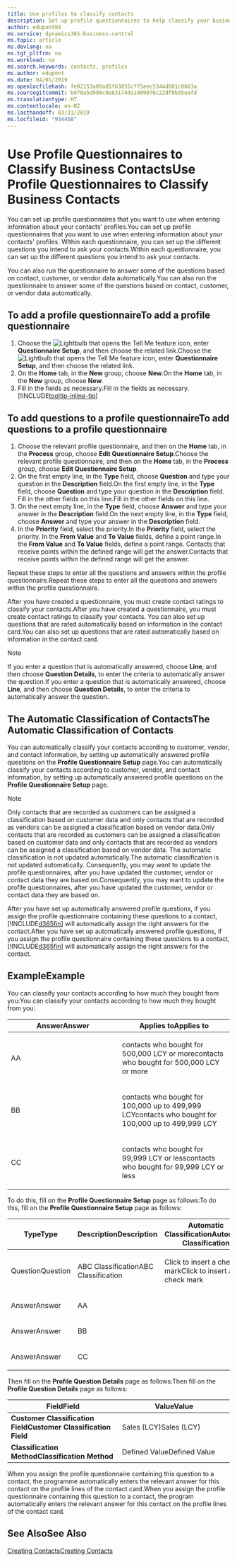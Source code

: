 ```yaml
---
title: Use profiles to classify contacts
description: Set up profile questionnaires to help classify your business contacts
author: edupont04
ms.service: dynamics365-business-central
ms.topic: article
ms.devlang: na
ms.tgt_pltfrm: na
ms.workload: na
ms.search.keywords: contacts, profiles
ms.author: edupont
ms.date: 04/01/2019
ms.openlocfilehash: fe02153a89ad5f63855cff5eec5344d601c8663a
ms.sourcegitcommit: bd78a5d990c9e83174da1409076c22df8b35eafd
ms.translationtype: HT
ms.contentlocale: en-NZ
ms.lasthandoff: 03/31/2019
ms.locfileid: "934458"
---
```

# <a name="use-profile-questionnaires-to-classify-business-contacts"></a><span data-ttu-id="38c2a-103">Use Profile Questionnaires to Classify Business Contacts</span><span class="sxs-lookup"><span data-stu-id="38c2a-103">Use Profile Questionnaires to Classify Business Contacts</span></span>
<span data-ttu-id="38c2a-104">You can set up profile questionnaires that you want to use when entering information about your contacts' profiles.</span><span class="sxs-lookup"><span data-stu-id="38c2a-104">You can set up profile questionnaires that you want to use when entering information about your contacts' profiles.</span></span> <span data-ttu-id="38c2a-105">Within each questionnaire, you can set up the different questions you intend to ask your contacts.</span><span class="sxs-lookup"><span data-stu-id="38c2a-105">Within each questionnaire, you can set up the different questions you intend to ask your contacts.</span></span>  

<span data-ttu-id="38c2a-106">You can also run the questionnaire to answer some of the questions based on contact, customer, or vendor data automatically.</span><span class="sxs-lookup"><span data-stu-id="38c2a-106">You can also run the questionnaire to answer some of the questions based on contact, customer, or vendor data automatically.</span></span>  

## <a name="to-add-a-profile-questionnaire"></a><span data-ttu-id="38c2a-107">To add a profile questionnaire</span><span class="sxs-lookup"><span data-stu-id="38c2a-107">To add a profile questionnaire</span></span>
1.  <span data-ttu-id="38c2a-108">Choose the ![Lightbulb that opens the Tell Me feature](media/ui-search/search_small.png "Tell me what you want to do") icon, enter **Questionnaire Setup**, and then choose the related link.</span><span class="sxs-lookup"><span data-stu-id="38c2a-108">Choose the ![Lightbulb that opens the Tell Me feature](media/ui-search/search_small.png "Tell me what you want to do") icon, enter **Questionnaire Setup**, and then choose the related link.</span></span>  
2.  <span data-ttu-id="38c2a-109">On the **Home** tab, in the **New** group, choose **New**.</span><span class="sxs-lookup"><span data-stu-id="38c2a-109">On the **Home** tab, in the **New** group, choose **New**.</span></span>  
3.  <span data-ttu-id="38c2a-110">Fill in the fields as necessary.</span><span class="sxs-lookup"><span data-stu-id="38c2a-110">Fill in the fields as necessary.</span></span> [!INCLUDE[tooltip-inline-tip](includes/tooltip-inline-tip_md.md)]  

## <a name="to-add-questions-to-a-profile-questionnaire"></a><span data-ttu-id="38c2a-111">To add questions to a profile questionnaire</span><span class="sxs-lookup"><span data-stu-id="38c2a-111">To add questions to a profile questionnaire</span></span>
1.  <span data-ttu-id="38c2a-112">Choose the relevant profile questionnaire, and then on the **Home** tab, in the **Process** group, choose **Edit Questionnaire Setup**.</span><span class="sxs-lookup"><span data-stu-id="38c2a-112">Choose the relevant profile questionnaire, and then on the **Home** tab, in the **Process** group, choose **Edit Questionnaire Setup**.</span></span>  
2.  <span data-ttu-id="38c2a-113">On the first empty line, in the **Type** field, choose **Question** and type your question in the **Description** field.</span><span class="sxs-lookup"><span data-stu-id="38c2a-113">On the first empty line, in the **Type** field, choose **Question** and type your question in the **Description** field.</span></span> <span data-ttu-id="38c2a-114">Fill in the other fields on this line.</span><span class="sxs-lookup"><span data-stu-id="38c2a-114">Fill in the other fields on this line.</span></span>  
3.  <span data-ttu-id="38c2a-115">On the next empty line, in the **Type** field, choose **Answer** and type your answer in the **Description** field.</span><span class="sxs-lookup"><span data-stu-id="38c2a-115">On the next empty line, in the **Type** field, choose **Answer** and type your answer in the **Description** field.</span></span>  
4.  <span data-ttu-id="38c2a-116">In the **Priority** field, select the priority.</span><span class="sxs-lookup"><span data-stu-id="38c2a-116">In the **Priority** field, select the priority.</span></span> <span data-ttu-id="38c2a-117">In the **From Value** and **To Value** fields, define a point range.</span><span class="sxs-lookup"><span data-stu-id="38c2a-117">In the **From Value** and **To Value** fields, define a point range.</span></span> <span data-ttu-id="38c2a-118">Contacts that receive points within the defined range will get the answer.</span><span class="sxs-lookup"><span data-stu-id="38c2a-118">Contacts that receive points within the defined range will get the answer.</span></span>  

<span data-ttu-id="38c2a-119">Repeat these steps to enter all the questions and answers within the profile questionnaire.</span><span class="sxs-lookup"><span data-stu-id="38c2a-119">Repeat these steps to enter all the questions and answers within the profile questionnaire.</span></span>

<span data-ttu-id="38c2a-120">After you have created a questionnaire, you must create contact ratings to classify your contacts.</span><span class="sxs-lookup"><span data-stu-id="38c2a-120">After you have created a questionnaire, you must create contact ratings to classify your contacts.</span></span> <span data-ttu-id="38c2a-121">You can also set up questions that are rated automatically based on information in the contact card.</span><span class="sxs-lookup"><span data-stu-id="38c2a-121">You can also set up questions that are rated automatically based on information in the contact card.</span></span>  

> [!NOTE]
> <span data-ttu-id="38c2a-122">If you enter a question that is automatically answered, choose <STRONG>Line</STRONG>, and then choose <STRONG>Question Details</STRONG>, to enter the criteria to automatically answer the question.</span><span class="sxs-lookup"><span data-stu-id="38c2a-122">If you enter a question that is automatically answered, choose <STRONG>Line</STRONG>, and then choose <STRONG>Question Details</STRONG>, to enter the criteria to automatically answer the question.</span></span>

## <a name="the-automatic-classification-of-contacts"></a><span data-ttu-id="38c2a-123">The Automatic Classification of Contacts</span><span class="sxs-lookup"><span data-stu-id="38c2a-123">The Automatic Classification of Contacts</span></span>
<span data-ttu-id="38c2a-124">You can automatically classify your contacts according to customer, vendor, and contact information, by setting up automatically answered profile questions on the **Profile Questionnaire Setup** page.</span><span class="sxs-lookup"><span data-stu-id="38c2a-124">You can automatically classify your contacts according to customer, vendor, and contact information, by setting up automatically answered profile questions on the **Profile Questionnaire Setup** page.</span></span>  

> [!NOTE]
> <span data-ttu-id="38c2a-125">Only contacts that are recorded as customers can be assigned a classification based on customer data and only contacts that are recorded as vendors can be assigned a classification based on vendor data.</span><span class="sxs-lookup"><span data-stu-id="38c2a-125">Only contacts that are recorded as customers can be assigned a classification based on customer data and only contacts that are recorded as vendors can be assigned a classification based on vendor data.</span></span> <span data-ttu-id="38c2a-126">The automatic classification is not updated automatically.</span><span class="sxs-lookup"><span data-stu-id="38c2a-126">The automatic classification is not updated automatically.</span></span> <span data-ttu-id="38c2a-127">Consequently, you may want to update the profile questionnaires, after you have updated the customer, vendor or contact data they are based on.</span><span class="sxs-lookup"><span data-stu-id="38c2a-127">Consequently, you may want to update the profile questionnaires, after you have updated the customer, vendor or contact data they are based on.</span></span>  

<span data-ttu-id="38c2a-128">After you have set up automatically answered profile questions, if you assign the profile questionnaire containing these questions to a contact, [!INCLUDE[d365fin](includes/d365fin_md.md)] will automatically assign the right answers for the contact.</span><span class="sxs-lookup"><span data-stu-id="38c2a-128">After you have set up automatically answered profile questions, if you assign the profile questionnaire containing these questions to a contact, [!INCLUDE[d365fin](includes/d365fin_md.md)] will automatically assign the right answers for the contact.</span></span>  

## <a name="example"></a><span data-ttu-id="38c2a-129">Example</span><span class="sxs-lookup"><span data-stu-id="38c2a-129">Example</span></span>
<span data-ttu-id="38c2a-130">You can classify your contacts according to how much they bought from you:</span><span class="sxs-lookup"><span data-stu-id="38c2a-130">You can classify your contacts according to how much they bought from you:</span></span>

<table>
<colgroup>
<col style="width: 50%" />
<col style="width: 50%" />
</colgroup>
<thead>
<tr class="header">
<th><span data-ttu-id="38c2a-131"><strong>Answer</strong></span><span class="sxs-lookup"><span data-stu-id="38c2a-131"><strong>Answer</strong></span></span></th>
<th><span data-ttu-id="38c2a-132"><strong>Applies to</strong></span><span class="sxs-lookup"><span data-stu-id="38c2a-132"><strong>Applies to</strong></span></span></th>
</tr>
</thead>
<tbody>
<tr class="odd">
<td><p><span data-ttu-id="38c2a-133">A</span><span class="sxs-lookup"><span data-stu-id="38c2a-133">A</span></span></p></td>
<td><p><span data-ttu-id="38c2a-134">contacts who bought for 500,000 LCY or more</span><span class="sxs-lookup"><span data-stu-id="38c2a-134">contacts who bought for 500,000 LCY or more</span></span></p></td>
</tr>
<tr class="even">
<td><p><span data-ttu-id="38c2a-135">B</span><span class="sxs-lookup"><span data-stu-id="38c2a-135">B</span></span></p></td>
<td><p><span data-ttu-id="38c2a-136">contacts who bought for 100,000 up to 499,999 LCY</span><span class="sxs-lookup"><span data-stu-id="38c2a-136">contacts who bought for 100,000 up to 499,999 LCY</span></span></p></td>
</tr>
<tr class="odd">
<td><p><span data-ttu-id="38c2a-137">C</span><span class="sxs-lookup"><span data-stu-id="38c2a-137">C</span></span></p></td>
<td><p><span data-ttu-id="38c2a-138">contacts who bought for 99,999 LCY or less</span><span class="sxs-lookup"><span data-stu-id="38c2a-138">contacts who bought for 99,999 LCY or less</span></span></p></td>
</tr>
</tbody>
</table>

<span data-ttu-id="38c2a-139">To do this, fill on the **Profile Questionnaire Setup** page as follows:</span><span class="sxs-lookup"><span data-stu-id="38c2a-139">To do this, fill on the **Profile Questionnaire Setup** page as follows:</span></span>


<table>
<colgroup>
<col style="width: 20%" />
<col style="width: 20%" />
<col style="width: 20%" />
<col style="width: 20%" />
<col style="width: 20%" />
</colgroup>
<thead>
<tr class="header">
<th><span data-ttu-id="38c2a-140"><strong>Type</strong></span><span class="sxs-lookup"><span data-stu-id="38c2a-140"><strong>Type</strong></span></span></th>
<th><span data-ttu-id="38c2a-141"><strong>Description</strong></span><span class="sxs-lookup"><span data-stu-id="38c2a-141"><strong>Description</strong></span></span></th>
<th><span data-ttu-id="38c2a-142"><strong>Automatic Classification</strong></span><span class="sxs-lookup"><span data-stu-id="38c2a-142"><strong>Automatic Classification</strong></span></span></th>
<th><span data-ttu-id="38c2a-143"><strong>From Value</strong></span><span class="sxs-lookup"><span data-stu-id="38c2a-143"><strong>From Value</strong></span></span></th>
<th><span data-ttu-id="38c2a-144"><strong>To Value</strong></span><span class="sxs-lookup"><span data-stu-id="38c2a-144"><strong>To Value</strong></span></span></th>
</tr>
</thead>
<tbody>
<tr class="odd">
<td><p><span data-ttu-id="38c2a-145">Question</span><span class="sxs-lookup"><span data-stu-id="38c2a-145">Question</span></span></p></td>
<td><p><span data-ttu-id="38c2a-146">ABC Classification</span><span class="sxs-lookup"><span data-stu-id="38c2a-146">ABC Classification</span></span></p></td>
<td><p><span data-ttu-id="38c2a-147">Click to insert a check mark</span><span class="sxs-lookup"><span data-stu-id="38c2a-147">Click to insert a check mark</span></span></p></td>
<td><p> </p></td>
<td><p> </p></td>
</tr>
<tr class="even">
<td><p><span data-ttu-id="38c2a-148">Answer</span><span class="sxs-lookup"><span data-stu-id="38c2a-148">Answer</span></span></p></td>
<td><p><span data-ttu-id="38c2a-149">A</span><span class="sxs-lookup"><span data-stu-id="38c2a-149">A</span></span></p></td>
<td><p> </p></td>
<td><p><span data-ttu-id="38c2a-150">500,000</span><span class="sxs-lookup"><span data-stu-id="38c2a-150">500,000</span></span></p></td>
<td><p> </p></td>
</tr>
<tr class="odd">
<td><p><span data-ttu-id="38c2a-151">Answer</span><span class="sxs-lookup"><span data-stu-id="38c2a-151">Answer</span></span></p></td>
<td><p><span data-ttu-id="38c2a-152">B</span><span class="sxs-lookup"><span data-stu-id="38c2a-152">B</span></span></p></td>
<td><p> </p></td>
<td><p><span data-ttu-id="38c2a-153">100,000</span><span class="sxs-lookup"><span data-stu-id="38c2a-153">100,000</span></span></p></td>
<td><p><span data-ttu-id="38c2a-154">499,999</span><span class="sxs-lookup"><span data-stu-id="38c2a-154">499,999</span></span></p></td>
</tr>
<tr class="even">
<td><p><span data-ttu-id="38c2a-155">Answer</span><span class="sxs-lookup"><span data-stu-id="38c2a-155">Answer</span></span></p></td>
<td><p><span data-ttu-id="38c2a-156">C</span><span class="sxs-lookup"><span data-stu-id="38c2a-156">C</span></span></p></td>
<td><p> </p></td>
<td><p> </p></td>
<td><p><span data-ttu-id="38c2a-157">99,999</span><span class="sxs-lookup"><span data-stu-id="38c2a-157">99,999</span></span></p></td>
</tr>
</tbody>
</table>

<span data-ttu-id="38c2a-158">Then fill on the **Profile Question Details** page as follows:</span><span class="sxs-lookup"><span data-stu-id="38c2a-158">Then fill on the **Profile Question Details** page as follows:</span></span>
<table>
<colgroup>
<col style="width: 50%" />
<col style="width: 50%" />
</colgroup>
<thead>
<tr class="header">
<th><span data-ttu-id="38c2a-159"><strong>Field</strong></span><span class="sxs-lookup"><span data-stu-id="38c2a-159"><strong>Field</strong></span></span></th>
<th><span data-ttu-id="38c2a-160"><strong>Value</strong></span><span class="sxs-lookup"><span data-stu-id="38c2a-160"><strong>Value</strong></span></span></th>
</tr>
</thead>
<tbody>
<tr>
<td><span data-ttu-id="38c2a-161"><strong>Customer Classification Field</strong></span><span class="sxs-lookup"><span data-stu-id="38c2a-161"><strong>Customer Classification Field</strong></span></span></td>
<td><span data-ttu-id="38c2a-162"><emphasis>Sales (LCY)</emphasis></span><span class="sxs-lookup"><span data-stu-id="38c2a-162"><emphasis>Sales (LCY)</emphasis></span></span></td>
</tr>
<tr>
<td><span data-ttu-id="38c2a-163"><strong>Classification Method</strong></span><span class="sxs-lookup"><span data-stu-id="38c2a-163"><strong>Classification Method</strong></span></span></td>
<td><span data-ttu-id="38c2a-164"><emphasis>Defined Value</emphasis></span><span class="sxs-lookup"><span data-stu-id="38c2a-164"><emphasis>Defined Value</emphasis></span></span></td>
</tr>
</tbody>
</table>

<span data-ttu-id="38c2a-165">When you assign the profile questionnaire containing this question to a contact, the programme automatically enters the relevant answer for this contact on the profile lines of the contact card.</span><span class="sxs-lookup"><span data-stu-id="38c2a-165">When you assign the profile questionnaire containing this question to a contact, the program automatically enters the relevant answer for this contact on the profile lines of the contact card.</span></span>

## <a name="see-also"></a><span data-ttu-id="38c2a-166">See Also</span><span class="sxs-lookup"><span data-stu-id="38c2a-166">See Also</span></span>
[<span data-ttu-id="38c2a-167">Creating Contacts</span><span class="sxs-lookup"><span data-stu-id="38c2a-167">Creating Contacts</span></span>](marketing-create-contact-companies.md)  
